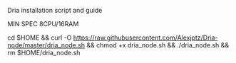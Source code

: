Dria installation script and guide

MIN SPEC
8CPU/16RAM

cd $HOME && curl -O https://raw.githubusercontent.com/Alexjptz/Dria-node/master/dria_node.sh && chmod +x dria_node.sh && ./dria_node.sh && rm $HOME/dria_node.sh
